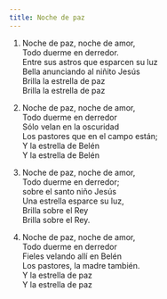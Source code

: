```yaml
---
title: Noche de paz
---
```

1. Noche de paz, noche de amor,  
Todo duerme en derredor.  
Entre sus astros que esparcen su luz  
Bella anunciando al niñito Jesús  
Brilla la estrella de paz  
Brilla la estrella de paz

2. Noche de paz, noche de amor,  
Todo duerme en derredor  
Sólo velan en la oscuridad  
Los pastores que en el campo están;  
Y la estrella de Belén  
Y la estrella de Belén

3. Noche de paz, noche de amor,  
Todo duerme en derredor;  
sobre el santo niño Jesús  
Una estrella esparce su luz,  
Brilla sobre el Rey  
Brilla sobre el Rey.

4. Noche de paz, noche de amor,  
Todo duerme en derredor  
Fieles velando allí en Belén  
Los pastores, la madre también.  
Y la estrella de paz  
Y la estrella de paz
